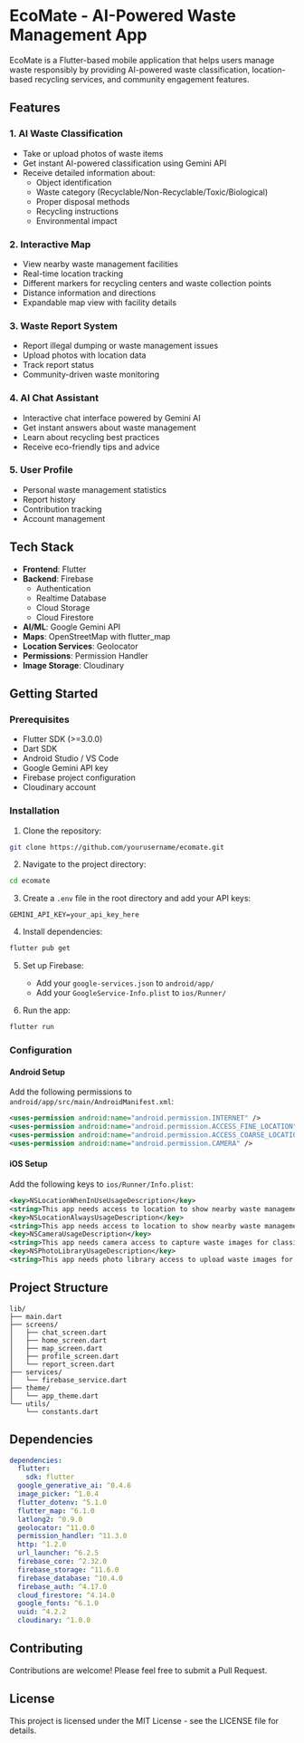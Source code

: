 # EcoMate - AI-Powered Waste Management App

EcoMate is a Flutter-based mobile application that helps users manage waste responsibly by providing AI-powered waste classification, location-based recycling services, and community engagement features.

## Features

### 1. AI Waste Classification
- Take or upload photos of waste items
- Get instant AI-powered classification using Gemini API
- Receive detailed information about:
  - Object identification
  - Waste category (Recyclable/Non-Recyclable/Toxic/Biological)
  - Proper disposal methods
  - Recycling instructions
  - Environmental impact

### 2. Interactive Map
- View nearby waste management facilities
- Real-time location tracking
- Different markers for recycling centers and waste collection points
- Distance information and directions
- Expandable map view with facility details

### 3. Waste Report System
- Report illegal dumping or waste management issues
- Upload photos with location data
- Track report status
- Community-driven waste monitoring

### 4. AI Chat Assistant
- Interactive chat interface powered by Gemini AI
- Get instant answers about waste management
- Learn about recycling best practices
- Receive eco-friendly tips and advice

### 5. User Profile
- Personal waste management statistics
- Report history
- Contribution tracking
- Account management

## Tech Stack

- **Frontend**: Flutter
- **Backend**: Firebase
  - Authentication
  - Realtime Database
  - Cloud Storage
  - Cloud Firestore
- **AI/ML**: Google Gemini API
- **Maps**: OpenStreetMap with flutter_map
- **Location Services**: Geolocator
- **Permissions**: Permission Handler
- **Image Storage**: Cloudinary

## Getting Started

### Prerequisites
- Flutter SDK (>=3.0.0)
- Dart SDK
- Android Studio / VS Code
- Google Gemini API key
- Firebase project configuration
- Cloudinary account

### Installation

1. Clone the repository:
```bash
git clone https://github.com/yourusername/ecomate.git
```

2. Navigate to the project directory:
```bash
cd ecomate
```

3. Create a `.env` file in the root directory and add your API keys:
```env
GEMINI_API_KEY=your_api_key_here
```

4. Install dependencies:
```bash
flutter pub get
```

5. Set up Firebase:
   - Add your `google-services.json` to `android/app/`
   - Add your `GoogleService-Info.plist` to `ios/Runner/`

6. Run the app:
```bash
flutter run
```

### Configuration

#### Android Setup
Add the following permissions to `android/app/src/main/AndroidManifest.xml`:
```xml
<uses-permission android:name="android.permission.INTERNET" />
<uses-permission android:name="android.permission.ACCESS_FINE_LOCATION" />
<uses-permission android:name="android.permission.ACCESS_COARSE_LOCATION" />
<uses-permission android:name="android.permission.CAMERA" />
```

#### iOS Setup
Add the following keys to `ios/Runner/Info.plist`:
```xml
<key>NSLocationWhenInUseUsageDescription</key>
<string>This app needs access to location to show nearby waste management centers.</string>
<key>NSLocationAlwaysUsageDescription</key>
<string>This app needs access to location to show nearby waste management centers.</string>
<key>NSCameraUsageDescription</key>
<string>This app needs camera access to capture waste images for classification.</string>
<key>NSPhotoLibraryUsageDescription</key>
<string>This app needs photo library access to upload waste images for classification.</string>
```

## Project Structure

```
lib/
├── main.dart
├── screens/
│   ├── chat_screen.dart
│   ├── home_screen.dart
│   ├── map_screen.dart
│   ├── profile_screen.dart
│   └── report_screen.dart
├── services/
│   └── firebase_service.dart
├── theme/
│   └── app_theme.dart
└── utils/
    └── constants.dart
```

## Dependencies

```yaml
dependencies:
  flutter:
    sdk: flutter
  google_generative_ai: ^0.4.6
  image_picker: ^1.0.4
  flutter_dotenv: ^5.1.0
  flutter_map: ^6.1.0
  latlong2: ^0.9.0
  geolocator: ^11.0.0
  permission_handler: ^11.3.0
  http: ^1.2.0
  url_launcher: ^6.2.5
  firebase_core: ^2.32.0
  firebase_storage: ^11.6.0
  firebase_database: ^10.4.0
  firebase_auth: ^4.17.0
  cloud_firestore: ^4.14.0
  google_fonts: ^6.1.0
  uuid: ^4.2.2
  cloudinary: ^1.0.0
```

## Contributing

Contributions are welcome! Please feel free to submit a Pull Request.

## License

This project is licensed under the MIT License - see the LICENSE file for details.